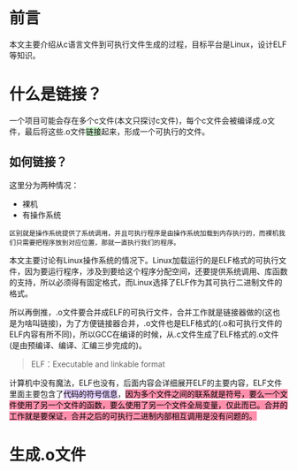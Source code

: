 # 前言
本文主要介绍从c语言文件到可执行文件生成的过程，目标平台是Linux，设计ELF等知识。

# 什么是链接？
一个项目可能会存在多个c文件(本文只探讨c文件)，每个c文件会被编译成.o文件，最后将这些.o文件<mark style="background: #BBFABBA6;">链接</mark>起来，形成一个可执行的文件。

## 如何链接？
这里分为两种情况：
- 裸机
- 有操作系统

`区别就是操作系统提供了系统调用，并且可执行程序是由操作系统加载到内存执行的，而裸机我们只需要把程序放到对应位置，那就一直执行我们的程序。`

本文主要讨论有Linux操作系统的情况下。Linux加载运行的是ELF格式的可执行文件，因为要运行程序，涉及到要给这个程序分配空间，还要提供系统调用、库函数的支持，所以必须得有固定格式，而Linux选择了ELF作为其可执行二进制文件的格式。

所以再倒推，.o文件要合并成ELF的可执行文件，合并工作就是链接器做的(这也是为啥叫链接)，为了方便链接器合并，.o文件也是ELF格式的(.o和可执行文件的ELF内容有所不同)，所以GCC在编译的时候，从.c文件生成了ELF格式的.o文件(是由预编译、编译、汇编三步完成的)。

> ELF：Executable and linkable format

计算机中没有魔法，ELF也没有，后面内容会详细展开ELF的主要内容，ELF文件里面主要包含了<mark style="background: #D2B3FFA6;">代码的符号信息</mark>，<mark style="background: #FF5582A6;">因为多个文件之间的联系就是符号，要么一个文件使用了另一个文件的函数，要么使用了另一个文件全局变量，仅此而已。合并的工作就是要保证，合并之后的可执行二进制内部相互调用是没有问题的。</mark>

# 生成.o文件








